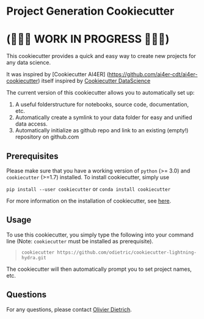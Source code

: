 # Project Generation Cookiecutter
# (🚧🚧🚧 WORK IN PROGRESS 🚧🚧🚧)

This cookiecutter provides a quick and easy way to create new projects for any data science.

It was inspired by [Cookiecutter AI4ER] (https://github.com/ai4er-cdt/ai4er-cookiecutter) itself inspired by [Cookiecutter DataScience](https://drivendata.github.io/cookiecutter-data-science/)

The current version of this cookiecutter allows you to automatically set up:

1. A useful folderstructure for notebooks, source code, documentation, etc.
2. Automatically create a symlink to your data folder for easy and unified data access.
3. Automatically initialize as github repo and link to an existing (empty!) repository on github.com

## Prerequisites

Please make sure that you have a working version of `python` (>= 3.0) and `cookiecutter` (>=1.7) installed.
To install cookiecutter, simply use

`pip install --user cookiecutter`
or
`conda install cookiecutter`

For more information on the installation of cookiecutter, see [here](https://cookiecutter.readthedocs.io/en/1.7.2/installation.html).

## Usage

To use this cookiecutter, you simply type the following into your command line (Note: `cookiecutter` must be installed as prerequisite).

> `cookiecutter https://github.com/odietric/cookiecutter-lightning-hydra.git`

The cookiecutter will then automatically prompt you to set project names, etc.

## Questions

For any questions, please contact [Olivier Dietrich](mailto:odietrich@geod.baug.ethz.ch).
